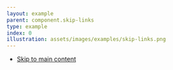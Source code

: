 ```yaml
---
layout: example
parent: component.skip-links
type: example
index: 0
illustration: assets/images/examples/skip-links.png
---
```

<div class="ds_skip-links">
    <ul class="ds_skip-links__list">
        <li class="ds_skip-links__item"><a class="ds_skip-links__link" href="#main-content">Skip to main content</a></li>
    </ul>
</div>
